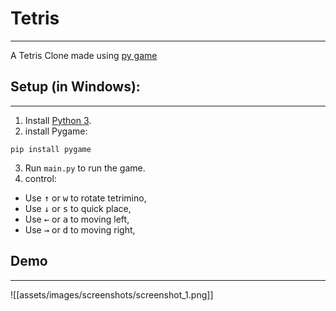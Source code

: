 # Tetris
---
A Tetris Clone made using [py game](https://www.bing.com/ck/a?!&&p=74e1266fc3ffab59e47fe701f66be7a0949ca5812d3cd7e68642a743535fddedJmltdHM9MTczMjQ5MjgwMA&ptn=3&ver=2&hsh=4&fclid=3847e616-8fde-65b6-3f9c-f3018ecc6493&psq=pygame&u=a1aHR0cHM6Ly93d3cucHlnYW1lLm9yZy9kb2NzLw&ntb=1)

## Setup (in Windows):
---
1. Install [Python 3](https://www.python.org/download/releases/).
2. install Pygame:
```
pip install pygame
```
3. Run `main.py` to run the game.
4. control: 
- Use <kbd>&uarr;</kbd> or <kbd>w</kbd> to rotate tetrimino, 
- Use <kbd>&darr;</kbd> or <kbd>s</kbd> to quick place,
- Use <kbd>&larr;</kbd> or <kbd>a</kbd> to moving left,
- Use <kbd>&rarr;</kbd> or <kbd>d</kbd> to moving right,

## Demo
---
![[assets/images/screenshots/screenshot_1.png]]
